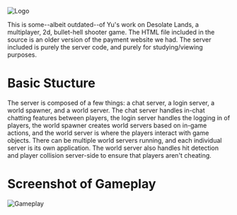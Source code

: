 ![Logo](https://cdn.discordapp.com/attachments/616061053662527502/790365924653531144/desolate_lands_logo_bright.png)

This is some--albeit outdated--of Yu's work on Desolate Lands, a multiplayer, 2d, bullet-hell shooter game. The HTML file included in the source is an older version of the payment website we had. The server included is purely the server code, and purely for studying/viewing purposes.

# Basic Stucture

The server is composed of a few things: a chat server, a login server, a world spawner, and a world server. The chat server handles in-chat chatting features between players, the login server handles the logging in of players, the world spawner creates world servers based on in-game actions, and the world server is where the players interact with game objects. There can be multiple world servers running, and each individual server is its own application. The world server also handles hit detection and player collision server-side to ensure that players aren't cheating.

# Screenshot of Gameplay
![Gameplay](https://cdn.discordapp.com/attachments/616061053662527502/675766723831529472/unknown.png)
